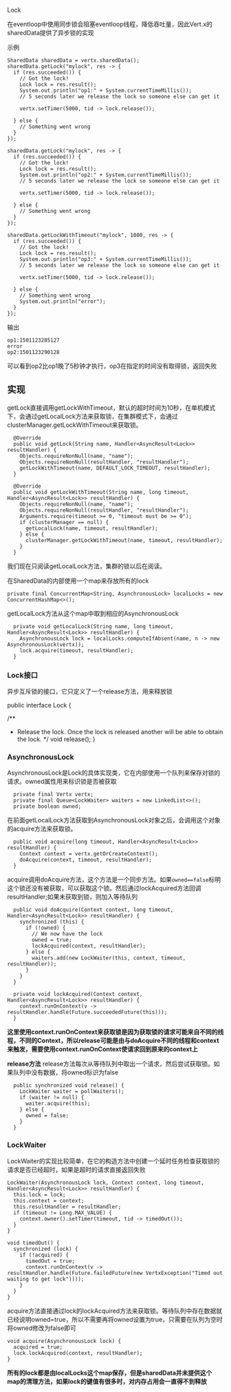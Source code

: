Lock

在eventloop中使用同步锁会阻塞eventloop线程，降低吞吐量，因此Vert.x的sharedData提供了异步锁的实现

示例　 

    SharedData sharedData = vertx.sharedData();
    sharedData.getLock("mylock", res -> {
      if (res.succeeded()) {
        // Got the lock!
        Lock lock = res.result();
        System.out.println("op1:" + System.currentTimeMillis());
        // 5 seconds later we release the lock so someone else can get it

        vertx.setTimer(5000, tid -> lock.release());

      } else {
        // Something went wrong
      }
    });

    sharedData.getLock("mylock", res -> {
      if (res.succeeded()) {
        // Got the lock!
        Lock lock = res.result();
        System.out.println("op2:" + System.currentTimeMillis());
        // 5 seconds later we release the lock so someone else can get it

        vertx.setTimer(5000, tid -> lock.release());

      } else {
        // Something went wrong
      }
    });

    sharedData.getLockWithTimeout("mylock", 1000, res -> {
      if (res.succeeded()) {
        // Got the lock!
        Lock lock = res.result();
        System.out.println("op3:" + System.currentTimeMillis());
        // 5 seconds later we release the lock so someone else can get it

        vertx.setTimer(5000, tid -> lock.release());

      } else {
        // Something went wrong
        System.out.println("error");
      }
    });

输出

	op1:1501123285127
	error
	op2:1501123290128

可以看到op2比op1晚了5秒钟才执行，op3在指定的时间没有取得锁，返回失败

## 实现

getLock直接调用getLockWithTimeout，默认的超时时间为10秒，在单机模式下，会通过getLocalLock方法来获取锁，在集群模式下，会通过clusterManager.getLockWithTimeout来获取锁。

	  @Override
	  public void getLock(String name, Handler<AsyncResult<Lock>> resultHandler) {
	    Objects.requireNonNull(name, "name");
	    Objects.requireNonNull(resultHandler, "resultHandler");
	    getLockWithTimeout(name, DEFAULT_LOCK_TIMEOUT, resultHandler);
	  }
	
	  @Override
	  public void getLockWithTimeout(String name, long timeout, Handler<AsyncResult<Lock>> resultHandler) {
	    Objects.requireNonNull(name, "name");
	    Objects.requireNonNull(resultHandler, "resultHandler");
	    Arguments.require(timeout >= 0, "timeout must be >= 0");
	    if (clusterManager == null) {
	      getLocalLock(name, timeout, resultHandler);
	    } else {
	      clusterManager.getLockWithTimeout(name, timeout, resultHandler);
	    }
	  }

我们现在只阅读getLocalLock方法，集群的锁以后在阅读。

在SharedData的内部使用一个map来存放所有的lock

	private final ConcurrentMap<String, AsynchronousLock> localLocks = new ConcurrentHashMap<>();

getLocalLock方法从这个map中取到相应的AsynchronousLock

	  private void getLocalLock(String name, long timeout, Handler<AsyncResult<Lock>> resultHandler) {
	    AsynchronousLock lock = localLocks.computeIfAbsent(name, n -> new AsynchronousLock(vertx));
	    lock.acquire(timeout, resultHandler);
	  }

### Lock接口

异步互斥锁的接口，它只定义了一个release方法，用来释放锁

public interface Lock {

  /**
   * Release the lock. Once the lock is released another will be able to obtain the lock.
   */
  void release();
}

###  AsynchronousLock
AsynchronousLock是Lock的具体实现类，它在内部使用一个队列来保存对锁的请求。owned属性用来标识锁是否被获取

	  private final Vertx vertx;
	  private final Queue<LockWaiter> waiters = new LinkedList<>();
	  private boolean owned;

在前面getLocalLock方法获取到AsynchronousLock对象之后，会调用这个对象的acquire方法来获取锁。

	  public void acquire(long timeout, Handler<AsyncResult<Lock>> resultHandler) {
	    Context context = vertx.getOrCreateContext();
	    doAcquire(context, timeout, resultHandler);
	  }
	
acquire调用doAcquire方法，这个方法是一个同步方法。如果`owned==false`标明这个锁还没有被获取，可以获取这个锁。然后通过lockAcquired方法回调resultHandler;如果未获取到锁，则加入等待队列

	  public void doAcquire(Context context, long timeout, Handler<AsyncResult<Lock>> resultHandler) {
	    synchronized (this) {
	      if (!owned) {
	        // We now have the lock
	        owned = true;
	        lockAcquired(context, resultHandler);
	      } else {
	        waiters.add(new LockWaiter(this, context, timeout, resultHandler));
	      }
	    }
	  }
	
	  private void lockAcquired(Context context, Handler<AsyncResult<Lock>> resultHandler) {
	    context.runOnContext(v -> resultHandler.handle(Future.succeededFuture(this)));
	  }

**这里使用context.runOnContext来获取锁是因为获取锁的请求可能来自不同的线程，不同的Context，所以release可能是由与doAcquire不同的线程和context来触发，需要使用context.runOnContext使请求回到原来的context上**

**release方法**
release方法每次从等待队列中取出一个请求，然后尝试获取锁。如果队列中没有数据，将owned标识为false

	  public synchronized void release() {
	    LockWaiter waiter = pollWaiters();
	    if (waiter != null) {
	      waiter.acquire(this);
	    } else {
	      owned = false;
	    }
	  }

### LockWaiter
LockWaiter的实现比较简单，在它的构造方法中创建一个延时任务检查获取锁的请求是否已经超时，如果是超时的请求直接返回失败

    LockWaiter(AsynchronousLock lock, Context context, long timeout, Handler<AsyncResult<Lock>> resultHandler) {
      this.lock = lock;
      this.context = context;
      this.resultHandler = resultHandler;
      if (timeout != Long.MAX_VALUE) {
        context.owner().setTimer(timeout, tid -> timedOut());
      }
    }

    void timedOut() {
      synchronized (lock) {
        if (!acquired) {
          timedOut = true;
          context.runOnContext(v -> resultHandler.handle(Future.failedFuture(new VertxException("Timed out waiting to get lock"))));
        }
      }
    }

acquire方法直接通过lock的lockAcquired方法来获取锁。等待队列中存在数据就已经说明owned=true，所以不需要再将owned设置为true，只需要在队列为空时将owned修改为false即可

    void acquire(AsynchronousLock lock) {
      acquired = true;
      lock.lockAcquired(context, resultHandler);
    }


**所有的lock都是由localLocks这个map保存，但是sharedData并未提供这个map的清理方法，如果lock的键值有很多时，对内存占用会一直得不到释放**